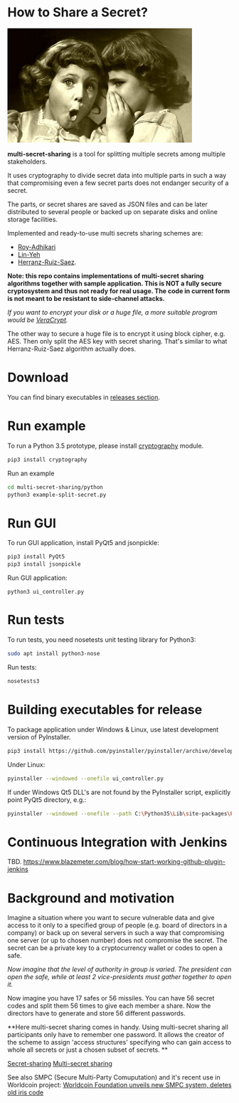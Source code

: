 # How to Share a Secret?

![Traditional way of sharing a secret](https://raw.githubusercontent.com/Qbicz/multi-secret-sharing/master/docs/Sharing-Secrets.jpg)

**multi-secret-sharing** is a tool for splitting multiple secrets among multiple stakeholders.

It uses cryptography to divide secret data into multiple parts in such a way that compromising even a few secret parts does not endanger security of a secret.

The parts, or secret shares are saved as JSON files and can be later distributed to several people or backed up on separate disks and online storage facilities.

Implemented and ready-to-use multi secrets sharing schemes are:
- [Roy-Adhikari](https://arxiv.org/abs/1409.0089)
- [Lin-Yeh](https://pdfs.semanticscholar.org/0ebb/e71b8ba333b3a5431a489c761915de59ba00.pdf)
- [Herranz-Ruiz-Saez](http://www.sciencedirect.com/science/article/pii/S0020019013001373).

**Note: this repo contains implementations of multi-secret sharing algorithms together with sample application. This is NOT a fully secure cryptosystem and thus not ready for real usage. The code in current form is not meant to be resistant to side-channel attacks.**

_If you want to encrypt your disk or a huge file, a more suitable program would be [VeraCrypt](https://sourceforge.net/projects/veracrypt/)._

The other way to secure a huge file is to encrypt it using block cipher, e.g. AES. Then only split the AES key with secret sharing. That's similar to what Herranz-Ruiz-Saez algorithm actually does.


# Download
You can find binary executables in [releases section](https://github.com/Qbicz/multi-secret-sharing/releases).


# Run example
To run a Python 3.5 prototype, please install [cryptography](https://pypi.python.org/pypi/cryptography) module.
```bash
pip3 install cryptography
```
Run an example
```bash
cd multi-secret-sharing/python
python3 example-split-secret.py
```

# Run GUI
To run GUI application, install PyQt5 and jsonpickle:
```bash
pip3 install PyQt5
pip3 install jsonpickle
```
Run GUI application:
```
python3 ui_controller.py
```

# Run tests
To run tests, you need nosetests unit testing library for Python3:
```bash
sudo apt install python3-nose
```
Run tests:
```bash
nosetests3
```

# Building executables for release
To package application under Windows & Linux, use latest development version of PyInstaller.
```bash
pip3 install https://github.com/pyinstaller/pyinstaller/archive/develop.zip
```

Under Linux:
```bash
pyinstaller --windowed --onefile ui_controller.py
```
If under Windows Qt5 DLL's are not found by the PyInstaller script, explicitly point PyQt5 directory, e.g.:
```bash
pyinstaller --windowed --onefile --path C:\Python35\Lib\site-packages\PyQt5\Qt\bin ui_controller.py
```


# Continuous Integration with Jenkins
TBD.
https://www.blazemeter.com/blog/how-start-working-github-plugin-jenkins



# Background and motivation


Imagine a situation where you want to secure vulnerable data and give access to it only to a specified group of people (e.g. board of directors in a company) or back up on several servers in such a way that compromising one server (or up to chosen number) does not compromise the secret. The secret can be a private key to a cryptocurrency wallet or codes to open a safe.

*Now imagine that the level of authority in group is varied. The president can open the safe, while at least 2 vice-presidents must gather together to open it.*

Now imagine you have 17 safes or 56 missiles. You can have 56 secret codes and split them 56 times to give each member a share. Now the directors have to generate and store 56 different passwords.

**Here multi-secret sharing comes in handy. Using multi-secret sharing all participants only have to remember one password. It allows the creator of the scheme to assign 'access structures' specifying who can gain access to whole all secrets or just a chosen subset of secrets. **

[Secret-sharing](https://en.wikipedia.org/wiki/Secret_sharing)
[Multi-secret sharing](https://en.wikipedia.org/wiki/Secret_sharing#Multi-secret_and_space_efficient_(batched)_secret_sharing)

See also SMPC (Secure Multi-Party Comuputation) and it's recent use in Worldcoin project:
[Worldcoin Foundation unveils new SMPC system, deletes old iris code](https://worldcoin.org/blog/announcements/worldcoin-foundation-unveils-new-smpc-system-deletes-old-iris-codes)


